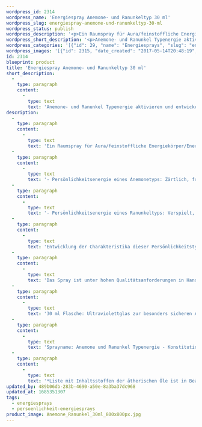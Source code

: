 ```yaml
---
wordpress_id: 2314
wordpress_name: 'Energiespray Anemone- und Ranunkeltyp 30 ml'
wordpress_slug: energiespray-anemone-und-ranunkeltyp-30-ml
wordpress_status: publish
wordpress_description: '<p>Ein Raumspray für Aura/feinstoffliche Energiekörper/Energiefelder. Aktivierbares feinstoffliches Schwingungsfeld:<br />- Persönlichkeitsenergie eines Anemonetyps: <span class="s1">Zärtlich, freundschaftlich, heiter, liebevoll</span>.<br />- Persönlichkeitsenergie eines Ranunkeltyps: <span class="s1">Verspielt, sinnlich, freundlich, kreativ.</span></p><p>Entwicklung der Charakteristika dieser Persönlichkeitstypen. Stärkung der entsprechenden Persönlichkeit mit ihrer besonderen Energiequalität. Ausgleich und Veränderung ungünstiger Zustände innerhalb einer Person, die aufgrund dieser Konstitution entstanden sind. Annahme und Verständnis für einen Menschen mit dieser Persönlichkeitsenergie. Eine Stärkung der eigenen Persönlichkeitsenergie sowie die Beschäftigung mit der Energie anderer Persönlichkeiten kann insgesamt das eigene Selbstbewusstsein stärken. Es wird jeweils die Typenergie aktiviert, auf welche bei der Anwendung fokussiert wird.</p><p>Das Spray ist unter hohen Qualitätsanforderungen in Handarbeit in Deutschland hergestellt aus mehrfach gereinigtem und energetisiertem Wasser (76%, konserviert mit 96%igem Weingeist (24%). Abgestimmt auf die Energie ist die Komposition von naturreinen ätherischen Ölen*.</p><p>30 ml Flasche: Ultraviolettglas zur besonders sicheren Aufbewahrung mit hochwertigem, goldfarbenen Metallpumpzerstäuber mit Schutzkappe (Steigrohr: Kunststoff). Etikett: wasserfest, leicht energetisiert mit dem Informationsfeld des Airsprays. Erhältlich auch als 100 ml-Sprühflasche (49 €).</p><p>Sprayname: Anemone und Ranunkel Typenergie - Konstitutionsenergie 7, 47</p><p><a href="https://my.feenbaum.de/anwendung-energiesprays/">Anwendungshinweise</a></p><p>*Liste mit Inhaltsstoffen der ätherischen Öle ist in Bearbeitung. Bis zur Veröffentlichung erhalten Sie diese Liste gerne als <a href="https://my.feenbaum.de/produkt/energiespray-gardenientyp-30-ml/info@elvedenverlag.de">Email</a>. Wir danken Ihnen für diesen Zwischenschritt</p>'
wordpress_short_description: '<p>Anemone- und Ranunkel Typenergie aktivieren und entwickeln. Verständnis für diese Typenergien gewinnen</p>'
wordpress_categories: '[{"id": 29, "name": "Energiesprays", "slug": "energiesprays"}, {"id": 89, "name": "Pers\u00f6nlichkeit", "slug": "persoenlichkeit-energiesprays"}]'
wordpress_images: '[{"id": 2315, "date_created": "2017-05-14T20:48:19", "date_created_gmt": "2017-05-14T16:48:19", "date_modified": "2017-05-14T20:48:19", "date_modified_gmt": "2017-05-14T16:48:19", "src": "https://my.feenbaum.de/wp-content/uploads/2017/05/Anemone_Ranunkel_30ml_800x800px.jpg", "name": "Anemone_Ranunkel_30ml_800x800px", "alt": ""}]'
id: 2314
blueprint: product
title: 'Energiespray Anemone- und Ranunkeltyp 30 ml'
short_description:
  -
    type: paragraph
    content:
      -
        type: text
        text: 'Anemone- und Ranunkel Typenergie aktivieren und entwickeln. Verständnis für diese Typenergien gewinnen'
description:
  -
    type: paragraph
    content:
      -
        type: text
        text: 'Ein Raumspray für Aura/feinstoffliche Energiekörper/Energiefelder. Aktivierbares feinstoffliches Schwingungsfeld:'
  -
    type: paragraph
    content:
      -
        type: text
        text: '- Persönlichkeitsenergie eines Anemonetyps: Zärtlich, freundschaftlich, heiter, liebevoll.'
  -
    type: paragraph
    content:
      -
        type: text
        text: '- Persönlichkeitsenergie eines Ranunkeltyps: Verspielt, sinnlich, freundlich, kreativ.'
  -
    type: paragraph
    content:
      -
        type: text
        text: 'Entwicklung der Charakteristika dieser Persönlichkeitstypen. Stärkung der entsprechenden Persönlichkeit mit ihrer besonderen Energiequalität. Ausgleich und Veränderung ungünstiger Zustände innerhalb einer Person, die aufgrund dieser Konstitution entstanden sind. Annahme und Verständnis für einen Menschen mit dieser Persönlichkeitsenergie. Eine Stärkung der eigenen Persönlichkeitsenergie sowie die Beschäftigung mit der Energie anderer Persönlichkeiten kann insgesamt das eigene Selbstbewusstsein stärken. Es wird jeweils die Typenergie aktiviert, auf welche bei der Anwendung fokussiert wird.'
  -
    type: paragraph
    content:
      -
        type: text
        text: 'Das Spray ist unter hohen Qualitätsanforderungen in Handarbeit in Deutschland hergestellt aus mehrfach gereinigtem und energetisiertem Wasser (76%, konserviert mit 96%igem Weingeist (24%). Abgestimmt auf die Energie ist die Komposition von naturreinen ätherischen Ölen*.'
  -
    type: paragraph
    content:
      -
        type: text
        text: '30 ml Flasche: Ultraviolettglas zur besonders sicheren Aufbewahrung mit hochwertigem, goldfarbenen Metallpumpzerstäuber mit Schutzkappe (Steigrohr: Kunststoff). Etikett: wasserfest, leicht energetisiert mit dem Informationsfeld des Airsprays. Erhältlich auch als 100 ml-Sprühflasche (49 €).'
  -
    type: paragraph
    content:
      -
        type: text
        text: 'Sprayname: Anemone und Ranunkel Typenergie - Konstitutionsenergie 7, 47'
  -
    type: paragraph
    content:
      -
        type: text
        text: '*Liste mit Inhaltsstoffen der ätherischen Öle ist in Bearbeitung. Bis zur Veröffentlichung erhalten Sie diese Liste gerne als Email. Wir danken Ihnen für diesen Zwischenschritt'
updated_by: 489b06db-283b-4690-a50e-8a3ba37dc968
updated_at: 1685351307
tags:
  - energiesprays
  - persoenlichkeit-energiesprays
product_image: Anemone_Ranunkel_30ml_800x800px.jpg
---
```

